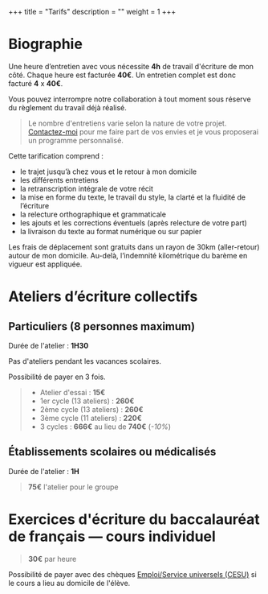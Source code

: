 +++
title = "Tarifs"
description = ""
weight = 1
+++

# Biographie

Une heure d’entretien avec vous nécessite **4h** de travail d'écriture de mon côté. Chaque heure est facturée **40€**. Un entretien complet est donc facturé **4** x **40€**.

Vous pouvez interrompre notre collaboration à tout moment sous réserve du règlement du travail déjà réalisé.

> Le nombre d'entretiens varie selon la nature de votre projet. [Contactez-moi](/contact) pour me faire part de vos envies et je vous proposerai un programme personnalisé.

Cette tarification comprend :
- le trajet jusqu’à chez vous et le retour à mon domicile
- les différents entretiens
- la retranscription intégrale de votre récit
- la mise en forme du texte, le travail du style, la clarté et la fluidité de l’écriture
- la relecture orthographique et grammaticale
- les ajouts et les corrections éventuels (après relecture de votre part)
- la livraison du texte au format numérique ou sur papier

Les frais de déplacement sont gratuits dans un rayon de 30km (aller-retour) autour de mon domicile. Au-delà, l’indemnité kilométrique du barème en vigueur est appliquée.

# Ateliers d’écriture collectifs

<div class="grid">
<div class="grid-item">

## Particuliers (8 personnes maximum)

Durée de l'atelier : **1H30**

Pas d'ateliers pendant les vacances scolaires.

Possibilité de payer en 3 fois.

> - Atelier d'essai : **15€**
> - 1er cycle (13 ateliers) : **260€**
> - 2ème cycle (13 ateliers) : **260€**
> - 3ème cycle (11 ateliers) : **220€**
> - 3 cycles : **666€** au lieu de **740€** (*-10%*)

</div>
<div class="grid-item">

## Établissements scolaires ou médicalisés

Durée de l'atelier : **1H**

> **75€** l'atelier pour le groupe

</div>
</div>

# Exercices d'écriture du baccalauréat de français — cours individuel

> **30€** par heure

Possibilité de payer avec des chèques [Emploi/Service universels (CESU)](https://www.servicesalapersonne.gouv.fr/beneficier-des-sap/cesu/cheque-emploi-service-universel-prefinance-qu-est-que-c-est) si le cours a lieu au domicile de l'élève.